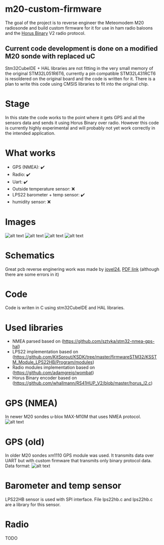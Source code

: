 # m20-custom-firmware
The goal of the project is to reverse engineer the Meteomodem M20 radiosonde and build custom firmware for it for use in ham radio baloons and the [Horus Binary](https://github.com/projecthorus/horusdemodlib/wiki) V2 radio protocol. 

## Current code development is done on a modified M20 sonde with replaced uC
Stm32CubeIDE + HAL libraries are not fitting in the very small memory of the original STM32L051R6T6, currently a pin compatible STM32L431RCT6 is resoldered on the original board and the code is written for it.
There is a plan to write this code using CMSIS libraries to fit into the original chip.

# Stage
In this state the code works to the point where it gets GPS and all the sensors data and sends it using Horus Binary over radio. However this code is currently highly experimental and will probably not yet work correctly in the intended application.

# What works
- GPS (NMEA): :heavy_check_mark:
- Radio: :heavy_check_mark:
- Uart: :heavy_check_mark:
- Outside temperature sensor: :x:
- LPS22 barometer + temp sensor: :heavy_check_mark:
- humidity sensor: :x:

# Images

![alt text](https://github.com/sq2ips/m20-custom-firmware/blob/main/img/side.jpg?raw=true)
![alt text](https://github.com/sq2ips/m20-custom-firmware/blob/main/img/pcb.jpg?raw=true)
![alt text](https://github.com/sq2ips/m20-custom-firmware/blob/main/img/bottom.jpg?raw=true)
![alt text](https://github.com/sq2ips/m20-custom-firmware/blob/main/img/sticker.jpg?raw=true)

# Schematics
Great pcb reverse enginering work was made by [joyel24](https://github.com/joyel24/M20-radiosonde-firmware-alt), [PDF link](https://www.egimoto.com/dwld/17528ed1858138.pdf) (although there are some errors in it)

# Code
Code is writen in C using stm32CubeIDE and HAL libraries.

# Used libraries
- NMEA parsed based on (https://github.com/sztvka/stm32-nmea-gps-hal)
- LPS22 implementation based on (https://github.com/KitSprout/KSDK/tree/master/firmwareSTM32/KSSTM_Module_LPS22HB/Program/modules)
- Radio modules implementation based on (https://github.com/adamgreig/wombat)
- Horus Binary encoder based on (https://github.com/whallmann/RS41HUP_V2/blob/master/horus_l2.c)

# GPS (NMEA)
In newer M20 sondes u-blox MAX-M10M that uses NMEA protocol.
![alt text](https://github.com/sq2ips/m20-custom-firmware/blob/main/img/gps_new.png?raw=true)

# GPS (old)
In older M20 sondes xm1110 GPS module was used. It transmits data over UART but with custom firmware that transmits only binary protocol data.
Data format:
![alt text](https://github.com/sq2ips/m20-custom-firmware/blob/main/img/GPS.png?raw=true)

# Barometer and temp sensor
LPS22HB sensor is used with SPI interface. File lps22hb.c and lps22hb.c are a library for this sensor.

# Radio
TODO
